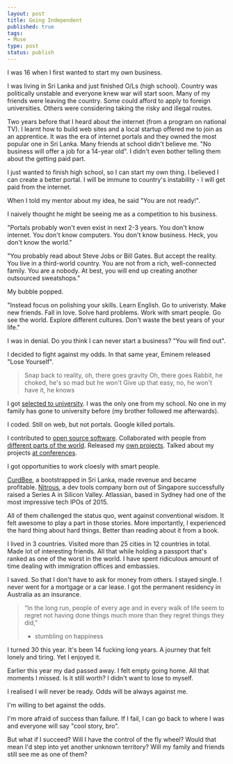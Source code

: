 ```yaml
---
layout: post
title: Going Independent
published: true
tags:
- Muse
type: post
status: publish
---
```


I was 16 when I first wanted to start my own business.

I was living in Sri Lanka and just finished O/Ls (high school). Country was politically unstable and everyone knew war will start soon. Many of my friends were leaving the country. Some could afford to apply to foreign universities. Others were considering taking the risky and illegal routes.

Two years before that I heard about the internet (from a program on national TV). I learnt how to build web sites and a local startup offered me to join as an apprentice. It was the era of internet portals and they owned the most popular one in Sri Lanka. Many friends at school didn't believe me. "No business will offer a job for a 14-year old". I didn't even bother telling them about the getting paid part.

I just wanted to finish high school, so I can start my own thing. I believed I can create a better portal. I will be immune to country's instability - I will get paid from the internet.

When I told my mentor about my idea, he said "You are not ready!".

I naively thought he might be seeing me as a competition to his business.

"Portals probably won't even exist in next 2-3 years. You don't know internet. You don't know computers. You don't know business. Heck, you don't know the world."

"You probably read about Steve Jobs or Bill Gates. But accept the reality. You live in a third-world country. You are not from a rich, well-connected family. You are a nobody. At best, you will end up creating another outsourced sweatshops."

My bubble popped.

"Instead focus on polishing your skills. Learn English. Go to univeristy. Make new friends. Fall in love. Solve hard problems. Work with smart people. Go see the world. Explore different cultures. Don't waste the best years of your life."

I was in denial. Do you think I can never start a business? "You will find out".

I decided to fight against my odds. In that same year, Eminem released "Lose Yourself".

> Snap back to reality, oh, there goes gravity
> Oh, there goes Rabbit, he choked, he's so mad but he won't
> Give up that easy, no, he won't have it, he knows

I got [selected to university](http://www.laktek.com/2006/06/04/stepping-into-the-higher-studies/). I was the only one from my school. No one in my family has gone to university before (my brother followed me afterwards).

I coded. Still on web, but not portals. Google killed portals.

I contributed to [open source software](http://www.laktek.com/2007/11/29/all-my-gsoc-contributions-released-officially). Collaborated with people from [different parts of the world](http://www.laktek.com/2011/06/08/a-month-in-vienna). Released my [own projects](). Talked about my projects [at conferences](http://www.laktek.com/2012/12/04/jscamp-asia/).

I got opportunities to work cloesly with smart people. 

[CurdBee](http://www.laktek.com/2012/12/24/end-of-a-chapter/), a bootstrapped in Sri Lanka, made revenue and became profitable. [Nitrous](http://www.laktek.com/2015/03/13/adios-nitrous-sayonara-singapore/), a dev tools company born out of Singapore successfully raised a Series A in Silicon Valley. Atlassian, based in Sydney had one of the most impressive tech IPOs of 2015.

All of them challenged the status quo, went against conventional wisdom. It felt awesome to play a part in those stories. More importantly, I experienced the hard thing about hard things. Better than reading about it from a book.

I lived in 3 countries. Visited more than 25 cities in 12 countries in total. Made lot of interesting friends. All that while holding a passport that's ranked as one of the worst in the world. I have spent ridiculous amount of time dealing with immigration offices and embassies.

I saved. So that I don't have to ask for money from others. I stayed single. I never went for a mortgage or a car lease. I got the permanent residency in Australia as an insurance.

> "In the long run, people of every age and in every walk of life seem to regret not having done things much more than they regret things they did,"
>
> - stumbling on happiness

I turned 30 this year. It's been 14 fucking long years. A journey that felt lonely and tiring. Yet I enjoyed it.

Earlier this year my dad passed away. I felt empty going home. All that moments I missed. Is it still worth? I didn't want to lose to myself.

I realised I will never be ready. Odds will be always against me.

I'm willing to bet against the odds.

I'm more afraid of success than failure. If I fail, I can go back to where I was and everyone will say "cool story, bro".

But what if I succeed? Will I have the control of the fly wheel? Would that mean I'd step into yet another unknown territory? Will my family and friends still see me as one of them?
